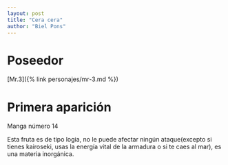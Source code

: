```yaml
---
layout: post
title: "Cera cera"
author: "Biel Pons"
---
```


# Poseedor

[Mr.3]({% link personajes/mr-3.md %})

# Primera aparición

Manga número 14

Esta fruta es de tipo logia, no le puede afectar ningún ataque(excepto si tienes kairoseki, usas la energía vital de la armadura o si te caes al mar), es una materia inorgánica.